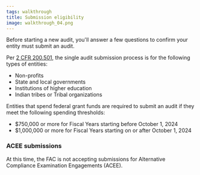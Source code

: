 ```yaml
---
tags: walkthrough
title: Submission eligibility
image: walkthrough_04.png
---
```


Before starting a new audit, you'll answer a few questions to confirm your entity must submit an audit.

Per [2 CFR 200.501](https://www.ecfr.gov/current/title-2/section-200.501), the single audit submission process is for the following types of entities:
* Non-profits
* State and local governments
* Institutions of higher education
* Indian tribes or Tribal organizations

Entities that spend federal grant funds are required to submit an audit if they meet the following spending thresholds:
* $750,000 or more for Fiscal Years starting before October 1, 2024  
* $1,000,000 or more for Fiscal Years starting on or after October 1, 2024


### ACEE submissions

At this time, the FAC is not accepting submissions for Alternative Compliance Examination Engagements (ACEE).